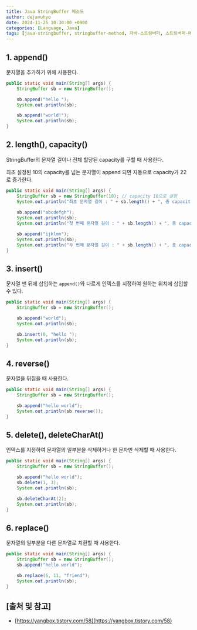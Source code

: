 ```yaml
---
title: Java StringBuffer 메소드
author: dejavuhyo
date: 2024-11-25 10:30:00 +0900
categories: [Language, Java]
tags: [java-stringbuffer, stringbuffer-method, 자바-스트링버퍼, 스트링버퍼-메소드]
---
```


## 1. append()
문자열을 추가하기 위해 사용한다.

```java
public static void main(String[] args) {
    StringBuffer sb = new StringBuffer();

    sb.append("hello ");
    System.out.println(sb);

    sb.append("world!");
    System.out.println(sb);
}
```

## 2. length(), capacity()
StringBuffer의 문자열 길이나 전체 할당된 capacity를 구할 때 사용한다.

최초 설정된 10의 capacity를 넘는 문자열이 append 되면 자동으로 capacity가 22로 증가한다.

```java
public static void main(String[] args) {
    StringBuffer sb = new StringBuffer(10); // capacity 10으로 설정
    System.out.println("최초 문자열 길이 : " + sb.length() + ", 총 capacity : " + sb.capacity());
    
    sb.append("abcdefgh");
    System.out.println(sb);
    System.out.println("첫 번째 문자열 길이 : " + sb.length() + ", 총 capacity : " + sb.capacity());

    sb.append("ijklmn");
    System.out.println(sb);
    System.out.println("두 번째 문자열 길이 : " + sb.length() + ", 총 capacity : " + sb.capacity());
}
```

## 3. insert()
문자열 맨 뒤에 삽입하는 `append()`와 다르게 인덱스를 지정하여 원하는 위치에 삽입할 수 있다.

```java
public static void main(String[] args) {
    StringBuffer sb = new StringBuffer();

    sb.append("world");
    System.out.println(sb);

    sb.insert(0, "hello ");
    System.out.println(sb);
}
```

## 4. reverse()
문자열을 뒤집을 때 사용한다.

```java
public static void main(String[] args) {
    StringBuffer sb = new StringBuffer();

    sb.append("hello world");
    System.out.println(sb.reverse());
}
```

## 5. delete(), deleteCharAt()
인덱스를 지정하여 문자열의 일부분을 삭제하거나 한 문자만 삭제할 때 사용한다.

```java
public static void main(String[] args) {
    StringBuffer sb = new StringBuffer();

    sb.append("hello world");
    sb.delete(1, 3);
    System.out.println(sb);

    sb.deleteCharAt(2);
    System.out.println(sb);
}
```

## 6. replace()
문자열의 일부분을 다른 문자열로 치환할 때 사용한다.

```java
public static void main(String[] args) {
    StringBuffer sb = new StringBuffer();
    sb.append("hello world");

    sb.replace(6, 11, "friend");
    System.out.println(sb);
}
```

## [출처 및 참고]
* [https://yangbox.tistory.com/58](https://yangbox.tistory.com/58)
